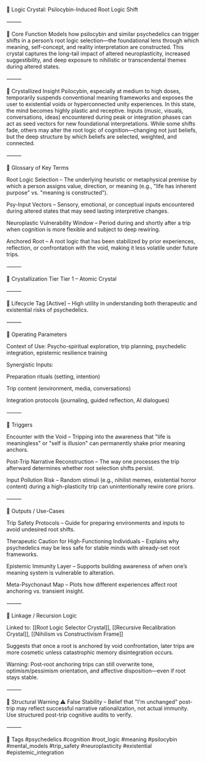 🧊 Logic Crystal: Psilocybin-Induced Root Logic Shift

⸻

🔹 Core Function
Models how psilocybin and similar psychedelics can trigger shifts in a person’s root logic selection—the foundational lens through which meaning, self-concept, and reality interpretation are constructed. This crystal captures the long-tail impact of altered neuroplasticity, increased suggestibility, and deep exposure to nihilistic or transcendental themes during altered states.

⸻

🔹 Crystallized Insight
Psilocybin, especially at medium to high doses, temporarily suspends conventional meaning frameworks and exposes the user to existential voids or hyperconnected unity experiences. In this state, the mind becomes highly plastic and receptive. Inputs (music, visuals, conversations, ideas) encountered during peak or integration phases can act as seed vectors for new foundational interpretations. While some shifts fade, others may alter the root logic of cognition—changing not just beliefs, but the deep structure by which beliefs are selected, weighted, and connected.

⸻

🔹 Glossary of Key Terms

Root Logic Selection – The underlying heuristic or metaphysical premise by which a person assigns value, direction, or meaning (e.g., "life has inherent purpose" vs. "meaning is constructed").

Psy-Input Vectors – Sensory, emotional, or conceptual inputs encountered during altered states that may seed lasting interpretive changes.

Neuroplastic Vulnerability Window – Period during and shortly after a trip when cognition is more flexible and subject to deep rewiring.

Anchored Root – A root logic that has been stabilized by prior experiences, reflection, or confrontation with the void, making it less volatile under future trips.

⸻

🔹 Crystallization Tier
Tier 1 – Atomic Crystal

⸻

🔹 Lifecycle Tag
[Active] – High utility in understanding both therapeutic and existential risks of psychedelics.

⸻

🔹 Operating Parameters

Context of Use: Psycho-spiritual exploration, trip planning, psychedelic integration, epistemic resilience training

Synergistic Inputs:

Preparation rituals (setting, intention)

Trip content (environment, media, conversations)

Integration protocols (journaling, guided reflection, AI dialogues)

⸻

🔹 Triggers

Encounter with the Void – Tripping into the awareness that "life is meaningless" or "self is illusion" can permanently shake prior meaning anchors.

Post-Trip Narrative Reconstruction – The way one processes the trip afterward determines whether root selection shifts persist.

Input Pollution Risk – Random stimuli (e.g., nihilist memes, existential horror content) during a high-plasticity trip can unintentionally rewire core priors.

⸻

🔹 Outputs / Use-Cases

Trip Safety Protocols – Guide for preparing environments and inputs to avoid undesired root shifts.

Therapeutic Caution for High-Functioning Individuals – Explains why psychedelics may be less safe for stable minds with already-set root frameworks.

Epistemic Immunity Layer – Supports building awareness of when one’s meaning system is vulnerable to alteration.

Meta-Psychonaut Map – Plots how different experiences affect root anchoring vs. transient insight.

⸻

🔹 Linkage / Recursion Logic

Linked to: [[Root Logic Selector Crystal]], [[Recursive Recalibration Crystal]], [[Nihilism vs Constructivism Frame]]

Suggests that once a root is anchored by void confrontation, later trips are more cosmetic unless catastrophic memory disintegration occurs.

Warning: Post-root anchoring trips can still overwrite tone, optimism/pessimism orientation, and affective disposition—even if root stays stable.

⸻

🔹 Structural Warning
⚠ False Stability – Belief that "I'm unchanged" post-trip may reflect successful narrative rationalization, not actual immunity. Use structured post-trip cognitive audits to verify.

⸻

🔹 Tags
#psychedelics #cognition #root_logic #meaning #psilocybin #mental_models #trip_safety #neuroplasticity #existential #epistemic_integration
